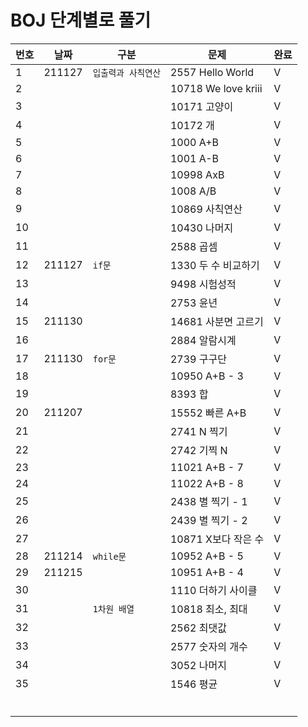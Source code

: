 # BOJ 단계별로 풀기

| 번호 | 날짜   | 구분                | 문제                | 완료 |
| ---- | ------ | ------------------- | ------------------- | ---- |
| 1    | 211127 | `입출력과 사칙연산` | 2557 Hello World    | V    |
| 2    |        |                     | 10718 We love kriii | V    |
| 3    |        |                     | 10171 고양이        | V    |
| 4    |        |                     | 10172 개            | V    |
| 5    |        |                     | 1000 A+B            | V    |
| 6    |        |                     | 1001 A-B            | V    |
| 7    |        |                     | 10998 AxB           | V    |
| 8    |        |                     | 1008 A/B            | V    |
| 9    |        |                     | 10869 사칙연산      | V    |
| 10   |        |                     | 10430 나머지        | V    |
| 11   |        |                     | 2588 곱셈           | V    |
| 12   | 211127 | `if문`              | 1330 두 수 비교하기 | V    |
| 13   |        |                     | 9498 시험성적       | V    |
| 14   |        |                     | 2753 윤년           | V    |
| 15   | 211130 |                     | 14681 사분면 고르기 | V    |
| 16   |        |                     | 2884 알람시계       | V    |
| 17   | 211130 | `for문`             | 2739 구구단         | V    |
| 18   |        |                     | 10950 A+B - 3         | V    |
| 19   |        |                     | 8393 합             | V    |
| 20   | 211207 |                     | 15552 빠른 A+B        | V    |
| 21   |        |                     | 2741 N 찍기           | V     |
| 22   |        |                     | 2742 기찍 N           | V     |
| 23   |        |                     | 11021 A+B - 7          | V     |
| 24   |        |                     | 11022 A+B - 8          | V     |
| 25   |        |                     | 2438 별 찍기 - 1         | V     |
| 26   |        |                     | 2439 별 찍기 - 2         | V     |
| 27   |        |                     | 10871 X보다 작은 수            | V    |
| 28   | 211214 | `while문` | 10952 A+B - 5 | V |
| 29   | 211215 |                     | 10951 A+B - 4 | V |
| 30   |        |                     | 1110 더하기 사이클 | V |
| 31   |        | `1차원 배열` | 10818 최소, 최대 | V |
| 32   |        |                     | 2562 최댓값 | V |
| 33   |        |                     | 2577 숫자의 개수 | V |
| 34 |        |                     | 3052 나머지 | V |
| 35 | | | 1546 평균 | V |
| | | | | |
| | | | | |
| | | | | |
| | | | | |
| | | | | |
| | | | | |
